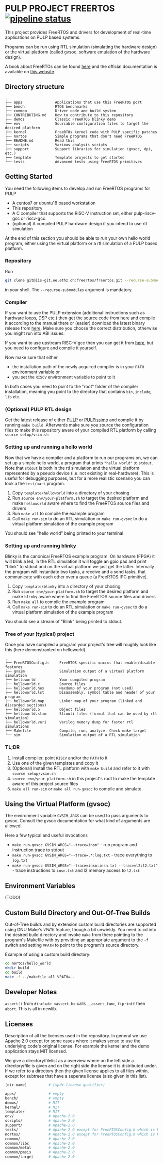 # PULP PROJECT FREERTOS [![pipeline status](https://iis-git.ee.ethz.ch/freertos/freertos/badges/master/pipeline.svg)](https://iis-git.ee.ethz.ch/freertos/freertos/commits/master)

This project provides FreeRTOS and drivers for development of real-time
applications on PULP based systems.

Programs can be run using RTL simulation (simulating the hardware design) or the
virtual platform (called gvsoc, software emulation of the hardware design).

A book about FreeRTOs can be found
[here](https://www.freertos.org/Documentation/RTOS_book.html) and the official
documentation is available on [this website](https://www.freertos.org/features.html).

## Directory structure
```
.
├── apps               Applications that use this FreeRTOS port
├── bench              RTOS benchmarks
├── common             Driver code and build system
├── CONTRIBUTING.md    How to contribute to this repository
├── demos              Classic FreeRTOS blinky demo
├── env                Sourcable configuration files to target the desired platform
├── kernel             FreeRTOs kernel code with PULP specific patches
├── nortos             Simple programs that don't need FreeRTOS
├── README.md          Read this
├── scripts            Various analysis scripts
├── support            Support libraries for simulation (gvsoc, dpi, etc.)
├── template           Template projects to get started
└── tests              Advanced tests using FreeRTOS primitives
```


## Getting Started
You need the following items to develop and run FreeRTOS programs for PULP
* A centos7 or ubuntu18 based workstation
* This repository
* A C compiler that supports the RISC-V instruction set, either pulp-riscv-gcc
  or riscv-gcc.
* (optional) A compiled PULP hardware design if you intend to use rtl simulation

At the end of this section you should be able to run your own hello world
program, either using the virtual platform or a rtl simulation of a PULP based
platform.

### Repository
Run
```bash
git clone git@iis-git.ee.ethz.ch:freertos/freertos.git --recurse-submodules
```
in your shell. The `--recurse-submodules` argument is mandatory.

### Compiler
If you want to use the PULP extension (additional instructions such as hardware
loops, DSP etc.) then get the source code from
[here](https://github.com/pulp-platform/pulp-riscv-gnu-toolchain) and compile it
according to the manual there or (easier) download the latest binary release
from [here](https://github.com/pulp-platform/pulp-riscv-gnu-toolchain/releases).
Make sure you choose the correct distribution, otherwise you might run into ABI
issues.

If you want to use upstream RISC-V gcc then you can get it from
[here](https://github.com/riscv/riscv-gnu-toolchain), but you need to configure
and compile it yourself.

Now make sure that either
* the installation path of the newly acquired compiler is in your `PATH` environment variable or
* you set the `RISCV` environment variable to point to it

In both cases you need to point to the "root" folder of the compiler
installation, meaning you point to the directory that contains `bin`, `include`,
`lib` etc.

### (Optional) PULP RTL design
Get the latest release of either [PULP](https://github.com/pulp-platform/pulp)
or [PULPissimo](https://github.com/pulp-platform/pulpissimo/) and compile it by
running `make build`. Afterwards make sure you source the configuration files to
make this repository aware of your compiled RTL platform by calling `source
setup/vsim.sh`

### Setting up and running a hello world
Now that we have a compiler and a platform to run our programs on, we can set up
a simple hello world, a program that prints `"hello world"` to `stdout`. Note
that `stdout` is both in the rtl simulation and the virtual platform represented
by a pseudo device (i.e. not existing in real-hardware). This is useful for
debugging purposes, but for a more realistic scenario you can look a the
`test/uart` program.

1. Copy `template/helloworld` into a directory of your chosing
2. Run `source env/your-platform.sh` to target the desired platform and make
   `helloworld` aware where to find the FreeRTOS source files and drivers
3. Run `make all` to compile the example program
4. Call `make run-sim` to do an RTL simulation or `make run-gvsoc` to do a
   virtual platform simulation of the example program

You should see "hello world" being printed to your terminal.

### Setting up and running blinky
Blinky is the canonical FreeRTOS example program. On hardware (FPGA) it will
blink a led, in the RTL simulation it will toggle an gpio pad and print "blink"
to stdout and on the virtual platform we just get the latter. Internally the
program will instantiate two tasks, a receive and a send tasks, that communicate
with each other over a queue (a FreeRTOS IPC primitive).

1. Copy `template/blinky` into a directory of your chosing
2. Run `source env/your-platform.sh` to target the desired platform and make
   `blinky` aware where to find the FreeRTOS source files and drivers
3. Run `make all` to compile the example program
4. Call `make run-sim` to do an RTL simulation or `make run-gvsoc` to do a
   virtual platform simulation of the example program

You should see a stream of "Blink" being printed to stdout.

### Tree of your (typical) project
Once you have compiled a program your project's tree will roughly look like this
(here demonstranted on helloworld).

```
.
├── FreeRTOSConfig.h     FreeRTOS specific macros that enable/disable features
├── gvsim                Simulation output of a virtual platform simulation
├── helloworld           Your compiled program
├── helloworld.c         Source files
├── helloworld.hex       Hexdump of your program (not used)
├── helloworld.lst       Disassembly, symbol table and header of your program
├── helloworld.map       Linker map of your program (linked and discarded sections)
├── helloworld.o         Object files
├── helloworld.stim      Stimuli files (format that can be used by rtl simulation)
├── helloworld.veri      Verilog memory dump for faster rtl simulations
├── Makefile             Compile, run, analyze. Check make target
└── sim                  Simulation output of a RTL simulation
```


### TL;DR
1. Install compiler, point `RISCV` and/or the `PATH` to it
2. Use one of the given templates and copy it
3. (Optional) Install the RTL platform with `make build` and refer to it with `source
   setup/vsim.sh`
4. `source env/your-platform.sh` in this project's root to make the template
   aware of this project source files
5. `make all run-sim` or `make all run-gvsoc` to compile and simulate

## Using the Virtual Platform (gvsoc)
The environment variable `GVSIM_ARGS` can be used to pass arguments to gvsoc.
Consult the gvsoc documentation for what kind of arguments are allowed.

Here a few typical and useful invocations
* `make run-gvsoc GVSIM_ARGS="--trace=insn"` - run program and instruction trace
  to stdout
* `make run-gvsoc GVSIM_ARGS="--trace=.*:log.txt` - trace everything to `log.txt`
* `make run-gvsoc GVSIM_ARGS="--trace=insn:insn.txt --trace=l2:l2.txt"` - trace
  instructions to `insn.txt` and l2 memory access to `l2.txt`

## Environment Variables
(TODO)

## Custom Build Directory and Out-Of-Tree Builds
Out-of-Tree builds and by extension custom build directories are supported using
GNU Make's `VPATH` feature, though a bit unwieldy. You need to cd into the
desired build directory and invoke `make` from there pointing to the program's
Makefile with by providing an appropriate argument to the `-f` switch and
setting `VPATH` to point to the program's source directory.

Example of using a custom build directory:
```bash
cd nortos/hello_world
mkdir build
cd build
make -f ../makefile all VPATH=..
```

## Developer Notes
`assert()` from `#include <assert.h>` calls `__assert_func`, `fiprintf` then
`abort`. This is all in newlib.


## Licenses
Description of all the licenses used in the repository. In general we use Apache
2.0 except for some cases where it makes sense to use the underlying code's
original license. For example the kernel and the demo application stays MIT
licensed.

We give a directory/filelist as a overview where on the left side a
directory/file is given and on the right side the license it is distributed
under. If we refer to a directory then the given license applies to all files
within, except for subtrees that have a seperate license (also given in this
list).

```bash
[dir-name]          # [spdx-license qualifier]

apps/               # empty
bench/              # empty
demos/              # MIT
kernel/             # MIT
template/           # MIT
env/                # Apache-2.0
scripts/            # Apache-2.0
support/            # Apache-2.0
tests/              # Apache-2.0 except for FreeRTOSConfig.h which is MIT
nortos/             # Apache-2.0 except for FreeRTOSConfig.h which is MIT
common/             # Apache-2.0
common/libc         # Apache-2.0
common/metal        # Apache-2.0
common/pmsis        # Apache-2.0
common/target       # Apache-2.0
```
